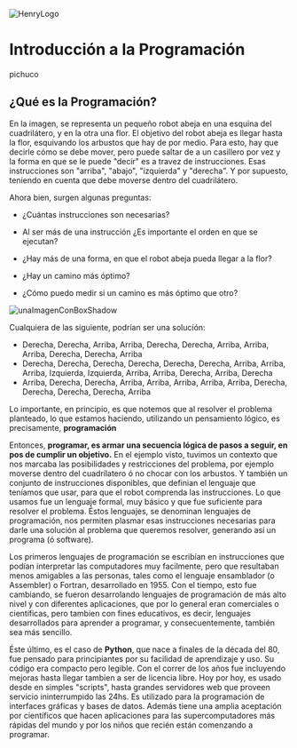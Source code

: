 ![HenryLogo](https://henry-11ty-resources.s3.sa-east-1.amazonaws.com/Assets/logo-henry-white-lg.png)

# Introducción a la Programación

pichuco

## ¿Qué es la Programación?

En la imagen, se representa un pequeño robot abeja en una esquina del cuadrilátero, y en la otra una flor. El objetivo del robot abeja es llegar hasta la flor, esquivando los arbustos que hay de por medio. Para esto, hay que decirle cómo se debe mover, pero puede saltar de a un casillero por vez y la forma en que se le puede "decir" es a travez de instrucciones. Esas instrucciones son "arriba", "abajo", "izquierda" y "derecha". Y por supuesto, teniendo en cuenta que debe moverse dentro del cuadrilátero.

Ahora bien, surgen algunas preguntas:

* ¿Cuántas instrucciones son necesarias?

* Al ser más de una instrucción ¿Es importante el orden en que se ejecutan?

* ¿Hay más de una forma, en que el robot abeja pueda llegar a la flor?

* ¿Hay un camino más óptimo?

* ¿Cómo puedo medir si un camino es más óptimo que otro?

![unaImagenConBoxShadow](../_src/assets/01_imagen01.jpg)

Cualquiera de las siguiente, podrían ser una solución:
* Derecha, Derecha, Arriba, Arriba, Derecha, Derecha, Arriba, Arriba, Arriba, Derecha, Derecha, Arriba
* Derecha, Derecha, Derecha, Derecha, Derecha, Derecha, Arriba, Arriba, Arriba, Izquierda, Izquierda, Arriba, Arriba, Derecha, Arriba, Derecha
* Arriba, Derecha, Derecha, Arriba, Arriba, Arriba, Arriba, Arriba, Derecha, Derecha, Derecha, Derecha, Arriba

Lo importante, en principio, es que notemos que al resolver el problema planteado, lo que estamos haciendo, utilizando un pensamiento lógico, es precisamente, <b>programación</b>

Entonces, <b>programar, es armar una secuencia lógica de pasos a seguir, en pos de cumplir un objetivo.</b> En el ejemplo visto, tuvimos un contexto que nos marcaba las posibilidades y restricciones del problema, por ejemplo moverse dentro del cuadrílatero ó no chocar con los arbustos. Y también un conjunto de instrucciones disponibles, que definian el lenguaje que teníamos que usar, para que el robot comprenda las instrucciones. Lo que usamos fue un lenguaje formal, muy básico y que fue suficiente para resolver el problema. Éstos lenguajes, se denominan lenguajes de programación, nos permiten plasmar esas instrucciones necesarias para darle una solución al problema que queremos resolver, generando así un programa (ó software).

Los primeros lenguajes de programación se escribían en instrucciones que podían interpretar las computadores muy facilmente, pero que resultaban menos amigables a las personas, tales como el lenguaje ensamblador (o Assembler) o Fortran, desarrollado en 1955. Con el tiempo, esto fue cambiando, se fueron desarrolando lenguajes de programación de más alto nivel y con diferentes aplicaciones, que por lo general eran comerciales o científicas, pero tambien con fines educativos, es decir, lenguajes desarrollados para aprender a programar, y consecuentemente, también sea más sencillo. 

Éste último, es el caso de <b>Python</b>, que nace a finales de la década del 80, fue pensado para principiantes por su facilidad de aprendizaje y uso. Su código era compacto pero legible. Con el correr de los años fue incluyendo mejoras hasta llegar tambien a ser de licencia libre. Hoy por hoy, es usado desde en simples "scripts", hasta grandes servidores web que proveen servicio ininterrumpido las 24hs. Es utilizado para la programación de interfaces gráficas y bases de datos. Además tiene una amplia aceptación por científicos que hacen aplicaciones para las supercomputadores más rápidas del mundo y por los niños que recién están comenzando a programar.


```python

```

